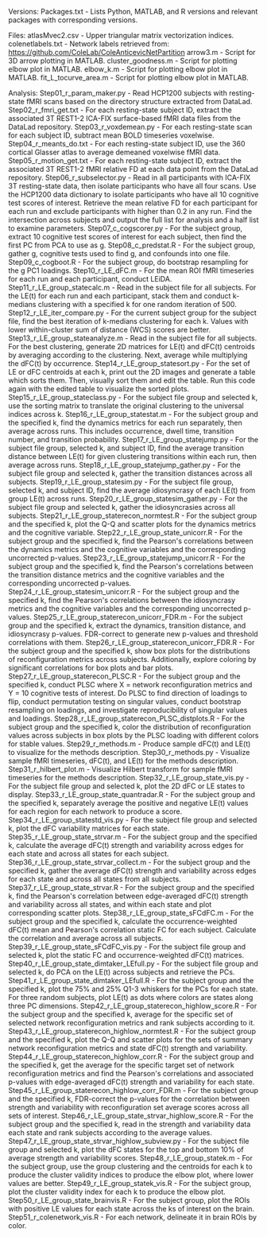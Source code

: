 Versions:
Packages.txt - Lists Python, MATLAB, and R versions and relevant packages with corresponding versions.

Files:
atlasMvec2.csv - Upper triangular matrix vectorization indices.
colenetlabels.txt - Network labels retrieved from: https://github.com/ColeLab/ColeAnticevicNetPartition
arrow3.m - Script for 3D arrow plotting in MATLAB.
cluster_goodness.m - Script for plotting elbow plot in MATLAB.
elbow_k.m - Script for plotting elbow plot in MATLAB.
fit_L_tocurve_area.m - Script for plotting elbow plot in MATLAB.

Analysis:
Step01_r_param_maker.py - Read HCP1200 subjects with resting-state fMRI scans based on the directory structure extracted from DataLad.
Step02_r_fmri_get.txt - For each resting-state subject ID, extract the associated 3T REST1-2 ICA-FIX surface-based fMRI data files from the DataLad repository.
Step03_r_voxdemean.py - For each resting-state scan for each subject ID, subtract mean BOLD timeseries voxelwise.
Step04_r_meants_do.txt - For each resting-state subject ID, use the 360 cortical Glasser atlas to average demeaned voxelwise fMRI data.
Step05_r_motion_get.txt - For each resting-state subject ID, extract the associated 3T REST1-2 fMRI relative FD at each data point from the DataLad repository.
Step06_r_subselector.py - Read in all participants with ICA-FIX 3T resting-state data, then isolate participants who have all four scans. Use the HCP1200 data dictionary to isolate participants who have all 10 cognitive test scores of interest. Retrieve the mean relative FD for each participant for each run and exclude participants with higher than 0.2 in any run. Find the intersection across subjects and output the full list for analysis and a half list to examine parameters.
Step07_c_cogscorer.py - For the subject group, extract 10 cognitive test scores of interest for each subject, then find the first PC from PCA to use as g.
Step08_c_predstat.R - For the subject group, gather g, cognitive tests used to find g, and confounds into one file.
Step09_c_cogboot.R - For the subject group, do bootstrap resampling for the g PC1 loadings.
Step10_r_LE_dFC.m - For the mean ROI fMRI timeseries for each run and each participant, conduct LEiDA.
Step11_r_LE_group_statecalc.m - Read in the subject file for all subjects. For the LE(t) for each run and each participant, stack them and conduct k-medians clustering with a specified k for one random iteration of 500. 
Step12_r_LE_iter_compare.py - For the current subject group for the subject file, find the best iteration of k-medians clustering for each k. Values with lower within-cluster sum of distance (WCS) scores are better.
Step13_r_LE_group_stateanalyze.m - Read in the subject file for all subjects. For the best clustering, generate 2D matrices for LE(t) and dFC(t) centroids by averaging according to the clustering. Next, average while multiplying the dFC(t) by occurrence.
Step14_r_LE_group_statesort.py - For the set of LE or dFC centroids at each k, print out the 2D images and generate a table which sorts them. Then, visually sort them and edit the table. Run this code again with the edited table to visualize the sorted plots.
Step15_r_LE_group_stateclass.py - For the subject file group and selected k, use the sorting matrix to translate the original clustering to the universal indices across k.
Step16_r_LE_group_statestat.m - For the subject group and the specified k, find the dynamics metrics for  each run separately, then average across runs. This includes occurrence, dwell time, transition number, and transition probability.
Step17_r_LE_group_statejump.py - For the subject file group, selected k, and subject ID, find the average transition distance between LE(t) for given clustering transitions within each run, then average across runs.
Step18_r_LE_group_statejump_gather.py - For the subject file group and selected k, gather the transition distances across all subjects.
Step19_r_LE_group_statesim.py - For the subject file group, selected k, and subject ID, find the average idiosyncrasy of each LE(t) from group LE(t) across runs.
Step20_r_LE_group_statesim_gather.py - For the subject file group and selected k, gather the idiosyncrasies across all subjects.
Step21_r_LE_group_staterecon_normtest.R - For the subject group and the specified k, plot the Q-Q and scatter plots for the dynamics metrics and the cognitive variable.
Step22_r_LE_group_state_unicorr.R - For the subject group and the specified k, find the Pearson's correlations between the dynamics metrics and the cognitive variables and the corresponding uncorrected p-values.
Step23_r_LE_group_statejump_unicorr.R - For the subject group and the specified k, find the Pearson's correlations between the transition distance metrics and the cognitive variables and the corresponding uncorrected p-values.
Step24_r_LE_group_statesim_unicorr.R - For the subject group and the specified k, find the Pearson's correlations between the idiosyncrasy metrics and the cognitive variables and the corresponding uncorrected p-values.
Step25_r_LE_group_staterecon_unicorr_FDR.m - For the subject group and the specified k, extract the dynamics, transition distance, and idiosyncrasy p-values. FDR-correct to generate new p-values and threshold correlations with them.
Step26_r_LE_group_staterecon_unicorr_FDR.R - For the subject group and the specified k, show box plots for the distributions of reconfiguration metrics across subjects. Additionally, explore coloring by significant correlations for box plots and bar plots.
Step27_r_LE_group_staterecon_PLSC.R - For the subject group and the specified k, conduct PLSC where X = network reconfiguration metrics and Y = 10 cognitive tests of interest. Do PLSC to find direction of loadings to flip, conduct permutation testing on singular values, conduct bootstrap resampling on loadings, and investigate reproducibility of singular values and loadings.
Step28_r_LE_group_staterecon_PLSC_distplots.R - For the subject group and the specified k, color the distribution of reconfiguration values across subjects in box plots by the PLSC loading with different colors for stable values. 
Step29_r_methods.m - Produce sample dFC(t) and LE(t) to visualize for the methods description.
Step30_r_methods.py - Visualize sample fMRI timeseries, dFC(t), and LE(t) for the methods description.
Step31_r_hilbert_plot.m - Visualize Hilbert transform for sample fMRI timeseries for the methods description.
Step32_r_LE_group_state_vis.py - For the subject file group and selected k, plot the 2D dFC or LE states to display.
Step33_r_LE_group_state_quantradar.R - For the subject group and the specified k, separately average the positive and negative LE(t) values for each region for each network to produce a score.
Step34_r_LE_group_statestd_vis.py - For the subject file group and selected k, plot the dFC variability matrices for each state.
Step35_r_LE_group_state_strvar.m - For the subject group and the specified k, calculate the average dFC(t) strength and variability across edges for each state and across all states for each subject.
Step36_r_LE_group_state_strvar_collect.m - For the subject group and the specified k, gather the average dFC(t) strength and variability across edges for each state and across all states from all subjects.
Step37_r_LE_group_state_strvar.R - For the subject group and the specified k, find the Pearson's correlation between edge-averaged dFC(t) strength and variability across all states, and within each state and plot corresponding scatter plots.
Step38_r_LE_group_state_sFCdFC.m - For the subject group and the specified k, calculate the occurrence-weighted dFC(t) mean and Pearson's correlation static FC for each subject. Calculate the correlation and average across all subjects.
Step39_r_LE_group_state_sFCdFC_vis.py - For the subject file group and selected k, plot the static FC and occurrence-weighted dFC(t) matrices.
Step40_r_LE_group_state_dimtaker_LEfull.py - For the subject file group and selected k, do PCA on the LE(t) across subjects and retrieve the PCs.
Step41_r_LE_group_state_dimtaker_LEfull.R - For the subject group and the specified k, plot the 75% and 25% Q1-3 whiskers for the PCs for each state. For three random subjects, plot LE(t) as dots where colors are states along three PC dimensions.
Step42_r_LE_group_staterecon_highlow_score.R - For the subject group and the specified k, average for the specific set of selected network reconfiguration metrics and rank subjects according to it.
Step43_r_LE_group_staterecon_highlow_normtest.R - For the subject group and the specified k, plot the Q-Q and scatter plots for the sets of summary network reconfiguration metrics and state dFC(t) strength and variability.
Step44_r_LE_group_staterecon_highlow_corr.R - For the subject group and the specified k, get the average for the specific target set of network reconfiguration metrics and find the Pearson's correlations and associated p-values with edge-averaged dFC(t) strength and variability for each state. 
Step45_r_LE_group_staterecon_highlow_corr_FDR.m - For the subject group and the specified k, FDR-correct the p-values for the correlation between strength and variability with reconfiguration set average scores across all sets of interest.
Step46_r_LE_group_state_strvar_highlow_score.R - For the subject group and the specified k, read in the strength and variability data each state and rank subjects according to the average values.
Step47_r_LE_group_state_strvar_highlow_subview.py - For the subject file group and selected k, plot the dFC states for the top and bottom 10% of average strength and variability scores.
Step48_r_LE_group_statek.m - For the subject group, use the group clustering and the centroids for each k to produce the cluster validity indices to produce the elbow plot, where lower values are better.
Step49_r_LE_group_statek_vis.R - For the subject group, plot the cluster validity index for each k to produce the elbow plot.
Step50_r_LE_group_state_brainvis.R - For the subject group, plot the ROIs with positive LE values for each state across the ks of interest on the brain.
Step51_r_colenetwork_vis.R - For each network, delineate it in brain ROIs by color.

